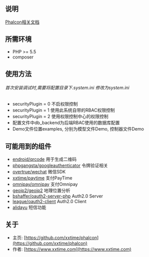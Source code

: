 ## 说明
[Phalcon相关文档](http://docs.phalconphp.com/zh/latest/index.html)


## 所需环境
* PHP >= 5.5
* composer


## 使用方法
###### 首次安装调试时,需要将配置目录下.system.ini 修改为system.ini

* securityPlugin = 0 不启权限控制
* securityPlugin = 1 使用此系统自带的RBAC权限控制
* securityPlugin = 2 使用权限控制中心的权限控制
* 配置文件中db_backend为后端RBAC使用的数据库配置
* Demo文件位置examples, 分别为模型文件Demo, 控制器文件Demo


## 可能用到的组件
* [endroid/qrcode](https://packagist.org/packages/endroid/qrcode) 用于生成二维码
* [phpgangsta/googleauthenticator](https://packagist.org/packages/phpgangsta/googleauthenticator) 令牌验证相关
* [overtrue/wechat](https://packagist.org/packages/overtrue/wechat) 微信SDK
* [xxtime/paytime](https://packagist.org/packages/xxtime/paytime) 支付PayTime
* [omnipay/omnipay](https://packagist.org/packages/omnipay/omnipay) 支付Omnipay
* [geoip2/geoip2](https://packagist.org/packages/geoip2/geoip2) 地理位置分析
* [bshaffer/oauth2-server-php](https://packagist.org/packages/bshaffer/oauth2-server-php) Auth2.0 Server
* [league/oauth2-client](https://github.com/thephpleague/oauth2-client) Auth2.0 Client
* [alidayu](http://www.alidayu.com/) 短信功能


## 关于
* 主页: [https://github.com/xxtime/phalcon](https://github.com/xxtime/phalcon)
* 作者: [https://www.xxtime.com](https://www.xxtime.com)
